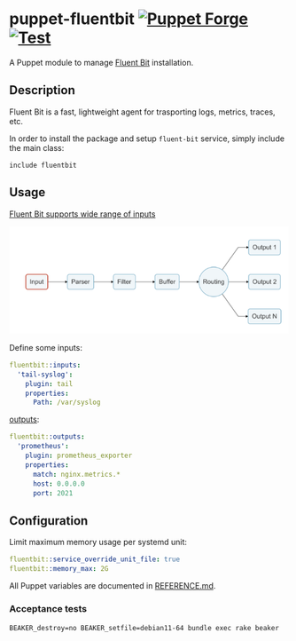 # puppet-fluentbit [![Puppet Forge](http://img.shields.io/puppetforge/v/deric/fluentbit.svg)](https://forge.puppet.com/modules/deric/fluentbit) [![Test](https://github.com/deric/puppet-fluentbit/actions/workflows/test.yml/badge.svg?branch=main)](https://github.com/deric/puppet-fluentbit/actions/workflows/test.yml)

A Puppet module to manage [Fluent Bit](https://fluentbit.io/) installation.

## Description

Fluent Bit is a fast, lightweight agent for trasporting logs, metrics, traces, etc.

In order to install the package and setup `fluent-bit` service, simply include the main class:

```puppet
include fluentbit
```

## Usage

[Fluent Bit supports wide range of inputs](https://docs.fluentbit.io/manual/pipeline/inputs)

![fluentbit pipeline](img/pipeline.png)

Define some inputs:
```yaml
fluentbit::inputs:
  'tail-syslog':
    plugin: tail
    properties:
      Path: /var/syslog
```

[outputs](https://docs.fluentbit.io/manual/pipeline/outputs):
```yaml
fluentbit::outputs:
  'prometheus':
    plugin: prometheus_exporter
    properties:
      match: nginx.metrics.*
      host: 0.0.0.0
      port: 2021
```

## Configuration


Limit maximum memory usage per systemd unit:
```yaml
fluentbit::service_override_unit_file: true
fluentbit::memory_max: 2G
```

All Puppet variables are documented in [REFERENCE.md](./REFERENCE.md).

### Acceptance tests

```
BEAKER_destroy=no BEAKER_setfile=debian11-64 bundle exec rake beaker
```
